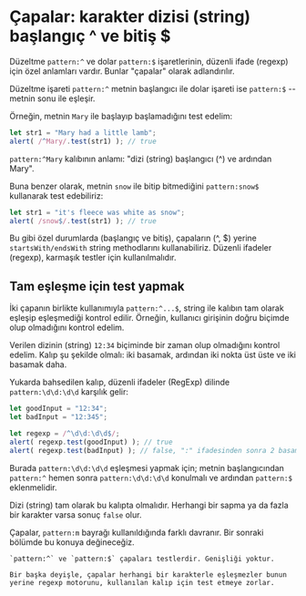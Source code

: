 # Çapalar: karakter dizisi (string) başlangıç ^ ve bitiş $

Düzeltme `pattern:^` ve dolar `pattern:$` işaretlerinin, düzenli ifade (regexp) için özel anlamları vardır. Bunlar "çapalar" olarak adlandırılır.

Düzeltme işareti `pattern:^` metnin başlangıcı ile dolar işareti ise `pattern:$` -- metnin sonu ile eşleşir.

Örneğin, metnin `Mary` ile başlayıp başlamadığını test edelim:

```js run
let str1 = "Mary had a little lamb";
alert( /^Mary/.test(str1) ); // true
```

`pattern:^Mary` kalıbının anlamı: "dizi (string) başlangıcı (^) ve ardından Mary".

Buna benzer olarak, metnin `snow` ile bitip bitmediğini `pattern:snow$` kullanarak test edebiliriz:

```js run
let str1 = "it's fleece was white as snow";
alert( /snow$/.test(str1) ); // true
```


Bu gibi özel durumlarda (başlangıç ve bitiş), çapaların (^, $) yerine `startsWith/endsWith` string methodlarını kullanabiliriz. Düzenli ifadeler (regexp), karmaşık testler için kullanılmalıdır.

## Tam eşleşme için test yapmak

İki çapanın birlikte kullanımıyla `pattern:^...$`, string ile kalıbın tam olarak eşleşip eşleşmediği kontrol edilir. Örneğin, kullanıcı girişinin doğru biçimde olup olmadığını kontrol edelim.

Verilen dizinin (string) `12:34` biçiminde bir zaman olup olmadığını kontrol edelim. Kalıp şu şekilde olmalı: iki basamak, ardından iki nokta üst üste ve iki basamak daha.

Yukarda bahsedilen kalıp, düzenli ifadeler (RegExp) dilinde `pattern:\d\d:\d\d` karşılık gelir:

```js run
let goodInput = "12:34";
let badInput = "12:345";

let regexp = /^\d\d:\d\d$/;
alert( regexp.test(goodInput) ); // true
alert( regexp.test(badInput) ); // false, ":" ifadesinden sonra 2 basamak yerine 3 basamak vardır
```

Burada `pattern:\d\d:\d\d` eşleşmesi yapmak için; metnin başlangıcından `pattern:^` hemen sonra `pattern:\d\d:\d\d` konulmalı ve ardından `pattern:$` eklenmelidir.

Dizi (string) tam olarak bu kalıpta olmalıdır. Herhangi bir sapma ya da fazla bir karakter varsa sonuç `false` olur.

Çapalar, `pattern:m` bayrağı kullanıldığında farklı davranır. Bir sonraki bölümde bu konuya değineceğiz.

```smart header="Çapalar \"sıfır genişlik\" e sahiptir. Anchors have \"zero width\""
`pattern:^` ve `pattern:$` çapaları testlerdir. Genişliği yoktur.

Bir başka deyişle, çapalar herhangi bir karakterle eşleşmezler bunun yerine regexp motorunu, kullanılan kalıp için test etmeye zorlar.
```
